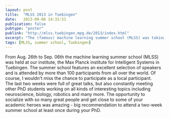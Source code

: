 ```yaml
---
layout: post
title:  "MLSS 2013 in Tuebingen"
date:   2013-09-06 14:31:51
publication: false
pubtype: "poster"
publink: "http://mlss.tuebingen.mpg.de/2013/index.html"
excerpt: "The (famous) machine learning summer school (MLSS) was taking place at our institute here in Tuebingen."
tags: [MLSS, summer school, Tuebingen]
---
```

From Aug. 26th to Sep. 06th the machine learning summer school (MLSS) was held at our institute, the Max Planck institute for Intelligent Systems in Tuebingen. The summer school features an excellent selection of speakers and is attended by more than 100 participants from all over the world. Of course, I wouldn't miss the chance to participate as a local participant.  
The last two weeks were full of great talks, but also constantly meeting other PhD students working on all kinds of interesting topics including neuroscience, biology, robotics and many more. The opportunity to socialize with so many great people and get close to some of your academic heroes was amazing - big recommendation to attend a two-week summer school at least once during your PhD.
